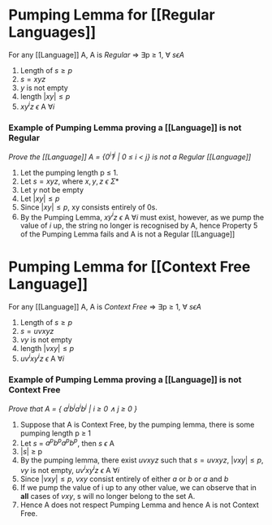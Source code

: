 # Pumping Lemma for [[Regular Languages]]

For any [[Language]] A, 
A is *Regular* => $\exists$p $\geqslant$ 1, $\forall$ $s \epsilon A$ 
1) Length of $s \geqslant p$
2) $s = xyz$
3) $y$ is not empty
4) length $|xy| \leqslant p$
5) $x$$y^i$$z$ $\epsilon$ A $\forall i$


### Example of Pumping Lemma proving a [[Language]] is not Regular
*Prove the [[Language]] A = {$0^i1^j$ | 0 $\leqslant$ i $<$ j} is not a Regular [[Language]]*

1) Let the pumping length p $\leqslant$ 1.
2) Let $s = xyz$, where $x,y,z$ $\epsilon$ $\Sigma*$
3) Let $y$ not be empty
4) Let $|xy| \leqslant p$
5) Since $|xy| \leqslant p$, xy consists entirely of 0s.
6) By the Pumping Lemma, $x$$y^i$$z$ $\epsilon$ A $\forall i$ must exist, however, as we pump the value of $i$ up, the string no longer is recognised by A, hence Property 5 of the Pumping Lemma fails and A is not a Regular [[Language]]




# Pumping Lemma for [[Context Free Language]]
For any [[Language]] A, A is *Context Free* => $\exists$p $\geqslant$ 1, $\forall$ $s \epsilon A$ 
1) Length of $s \geqslant p$
2) $s = uvxyz$
3) $vy$ is not empty
4) length $|vxy| \leqslant p$
5) $u$$v^i$$x$$y^i$$z$ $\epsilon$ A $\forall i$


### Example of Pumping Lemma proving a [[Language]] is not Context Free

*Prove that A = { $a^ib^ja^ib^j$ | i $\geqslant$ 0 $\wedge$ j $\geqslant$ 0 }*

1) Suppose that A is Context Free, by the pumping lemma, there is some pumping length p $\geqslant$ 1
2) Let $s$ = $a^pb^pa^pb^p$, then $s$ $\epsilon$ A
3) |$s$| $\geqslant$ p
4) By the pumping lemma, there exist $uvxyz$ such that $s = uvxyz$, $|vxy| \leqslant p$, $vy$ is not empty, $u$$v^i$$x$$y^i$$z$ $\epsilon$ A $\forall i$
5) Since $|vxy| \leqslant p$, $vxy$ consist entirely of either $a$ or $b$ or $a$ and $b$
6) If we pump the value of i up to any other value, we can observe that in **all** cases of $vxy$, s will no longer belong to the set A. 
7) Hence A does not respect Pumping Lemma and hence A is not Context Free.